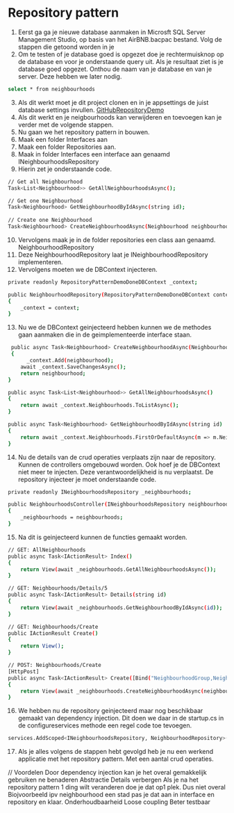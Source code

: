 # Repository pattern

1. Eerst ga ga je nieuwe database aanmaken in Microsft SQL Server Management Studio, op basis van het AirBNB.bacpac bestand. Volg de stappen die getoond worden in je 
2. Om te testen of je database goed is opgezet doe je rechtermuisknop op de database en voor je onderstaande query uit. Als je resultaat ziet is je database goed opgezet. Onthou de naam van je database en van je server. Deze hebben we later nodig.
```sh
select * from neighbourhoods
```
3. Als dit werkt moet je dit project clonen en in je appsettings de juist database settings invullen. [GitHubRepositoryDemo](https://github.com/JorisNijkamp1/RepositoryPatternDemo)
4. Als dit werkt en je neigbourhoods kan verwijderen en toevoegen kan je verder met de volgende stappen.
5. Nu gaan we het repository pattern in bouwen.
6. Maak een folder Interfaces aan
7. Maak een folder Repositories aan.
8. Maak in folder Interfaces een interface aan genaamd INeighbourhoodsRepository
9. Hierin zet je onderstaande code.
 ```sh
// Get all Neighbourhood
Task<List<Neighbourhood>> GetAllNeighbourhoodsAsync();

// Get one Neighbourhood
Task<Neighbourhood> GetNeighbourhoodByIdAsync(string id);
        
// Create one Neighbourhood
Task<Neighbourhood> CreateNeighbourhoodAsync(Neighbourhood neighbourhood);
```
10. Vervolgens maak je in de folder repositories een class aan genaamd. NeighbourhoodRepository
11. Deze NeighbourhoodRepository laat je INeighbourhoodRepository implementeren.
12. Vervolgens moeten we de DBContext injecteren.
```sh
private readonly RepositoryPatternDemoDoneDBContext _context;

public NeighbourhoodRepository(RepositoryPatternDemoDoneDBContext context)
{
    _context = context;
}
```
13. Nu we de DBContext geinjecteerd hebben kunnen we de methodes gaan aanmaken die in de geimplementeerde interface staan.
```sh
 public async Task<Neighbourhood> CreateNeighbourhoodAsync(Neighbourhood neighbourhood)
 {
      _context.Add(neighbourhood);
    await _context.SaveChangesAsync();
    return neighbourhood;
}

public async Task<List<Neighbourhood>> GetAllNeighbourhoodsAsync()
{
    return await _context.Neighbourhoods.ToListAsync();
}

public async Task<Neighbourhood> GetNeighbourhoodByIdAsync(string id)
{
    return await _context.Neighbourhoods.FirstOrDefaultAsync(m => m.Neighbourhood1 == id);
}
```
14. Nu de details van de crud operaties verplaats zijn naar de repository. Kunnen de controllers omgebouwd worden. Ook hoef je de DBContext niet meer te injecten. Deze verantwoordelijkheid is nu verplaatst. De repository injecteer je moet onderstaande code.
```sh
private readonly INeighbourhoodsRepository _neighbourhoods;

public NeighbourhoodsController(INeighbourhoodsRepository neighbourhoods)
{
    _neighbourhoods = neighbourhoods;
}
```
15. Na dit is geinjecteerd kunnen de functies gemaakt worden.
```sh
// GET: AllNeighbourhoods
public async Task<IActionResult> Index()
{
    return View(await _neighbourhoods.GetAllNeighbourhoodsAsync());
}

// GET: Neighbourhoods/Details/5
public async Task<IActionResult> Details(string id)
{
    return View(await _neighbourhoods.GetNeighbourhoodByIdAsync(id));
}

// GET: Neighbourhoods/Create
public IActionResult Create()
{
    return View();
}

// POST: Neighbourhoods/Create
[HttpPost]
public async Task<IActionResult> Create([Bind("NeighbourhoodGroup,Neighbourhood1")] Neighbourhood neighbourhood)
{
    return View(await _neighbourhoods.CreateNeighbourhoodAsync(neighbourhood));
}
```
16. We hebben nu de repository geinjecteerd maar nog beschikbaar gemaakt van dependency injection. Dit doen we daar in de startup.cs in de configureservices methode een regel code toe tevoegen.
```sh
services.AddScoped<INeighbourhoodsRepository, NeighbourhoodRepository>();
```
17. Als je alles volgens de stappen hebt gevolgd heb je nu een werkend applicatie met het repository pattern. Met een aantal crud operaties.


// Voordelen
    Door dependency injection kan je het overal gemakkelijk gebruiken ne benaderen
    Abstractie
    Details verbergen
    Als je na het repository pattern 1 ding wilt veranderen doe je dat op1 plek. Dus niet overal
    Biojvoorbeeld ipv neighbourhood een stad pas je dat aan in interface en repository en klaar.
    Onderhoudbaarheid
    Loose coupling
    Beter testbaar
